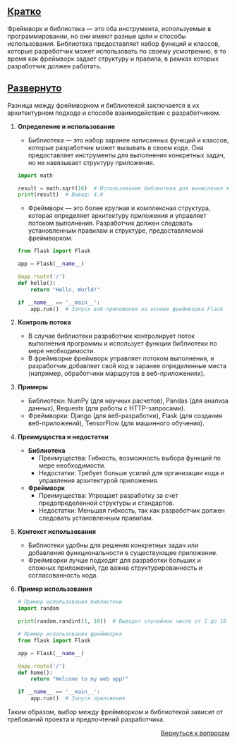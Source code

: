 ## <u>Кратко</u>

Фреймворк и библиотека — это оба инструмента, используемые в программировании, но они имеют разные цели и способы
использования. Библиотека предоставляет набор функций и классов, которые разработчик может использовать по своему
усмотрению, в то время как фреймворк задает структуру и правила, в рамках которых разработчик должен работать.

## <u>Развернуто</u>

Разница между фреймворком и библиотекой заключается в их архитектурном подходе и способе взаимодействия с разработчиком.

1. **Определение и использование**
    - Библиотека — это набор заранее написанных функций и классов, которые разработчик может вызывать в своем коде.
      Она предоставляет инструменты для выполнения конкретных задач, но не навязывает структуру приложения.
    ```Python
    import math

    result = math.sqrt(16)  # Использование библиотеки для вычисления квадратного корня
    print(result)  # Вывод: 4.0
    ```
    - Фреймворк — это более крупная и комплексная структура, которая определяет архитектуру приложения и управляет
      потоком выполнения. Разработчик должен следовать установленным правилам и структуре, предоставляемой фреймворком.
    ```Python
    from flask import Flask

    app = Flask(__name__)

    @app.route('/')
    def hello():
        return "Hello, World!"

    if __name__ == '__main__':
        app.run()  # Запуск веб-приложения на основе фреймворка Flask
    ```

2. **Контроль потока**
    - В случае библиотеки разработчик контролирует поток выполнения программы и использует функции библиотеки по
      мере необходимости.
    - В фреймворке фреймворк управляет потоком выполнения, и разработчик добавляет свой код в заранее определенные
      места (например, обработчики маршрутов в веб-приложениях).

3. **Примеры**
    - Библиотеки: NumPy (для научных расчетов), Pandas (для анализа данных), Requests (для работы с HTTP-запросами).
    - Фреймворки: Django (для веб-разработки), Flask (для создания веб-приложений), TensorFlow (для машинного обучения).

4. **Преимущества и недостатки**
    - **Библиотека**
        - Преимущества: Гибкость, возможность выбора функций по мере необходимости.
        - Недостатки: Требует больше усилий для организации кода и управления архитектурой приложения.
    - **Фреймворк**
        - Преимущества: Упрощает разработку за счет предопределенной структуры и стандартов.
        - Недостатки: Меньшая гибкость, так как разработчик должен следовать установленным правилам.

5. **Контекст использования**
    - Библиотеки удобны для решения конкретных задач или добавления функциональности в существующее приложение.
    - Фреймворки лучше подходят для разработки больших и сложных приложений, где важна структурированность и
      согласованность кода.

6. **Пример использования**
    ```Python
    # Пример использования библиотеки
    import random

    print(random.randint(1, 10))  # Выводит случайное число от 1 до 10

    # Пример использования фреймворка
    from flask import Flask

    app = Flask(__name__)

    @app.route('/')
    def home():
        return "Welcome to my web app!"

    if __name__ == '__main__':
        app.run()  # Запуск приложения
    ```

Таким образом, выбор между фреймворком и библиотекой зависит от требований проекта и предпочтений разработчика.

<div align="right">

[Вернуться к вопросам](../Вопросы.md)

</div>
